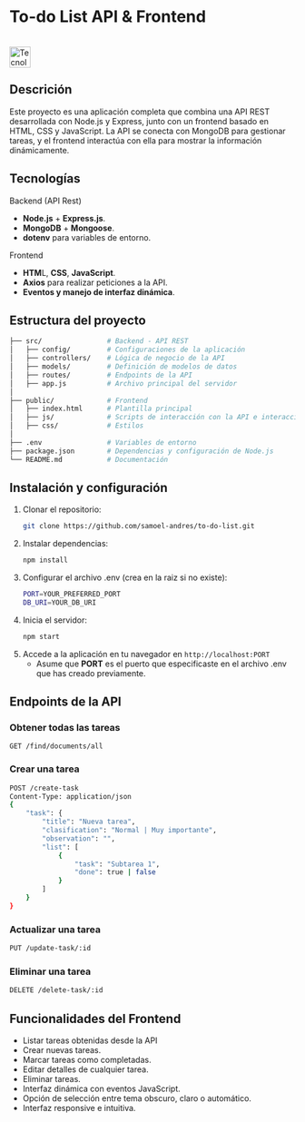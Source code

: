 # To-do List API & Frontend

<br><img align="left" src="https://skillicons.dev/icons?i=vscode,mongodb,nodejs,html,css,javascript,github,git" height="37" alt="Tecnologias"><br><br>

## Descrición

Este proyecto es una aplicación completa que combina una API REST desarrollada con Node.js y Express, junto con un frontend basado en HTML, CSS y JavaScript. La API se conecta con MongoDB para gestionar tareas, y el frontend interactúa con ella para mostrar la información dinámicamente.

## Tecnologías

Backend (API Rest)
- **Node.js** + **Express.js**.
- **MongoDB** + **Mongoose**.
- **dotenv** para variables de entorno.

Frontend
- **HTM**L, **CSS**, **JavaScript**.
- **Axios** para realizar peticiones a la API.
- **Eventos y manejo de interfaz dinámica**.

## Estructura del proyecto

```bash
├── src/                # Backend - API REST
│   ├── config/         # Configuraciones de la aplicación
│   ├── controllers/    # Lógica de negocio de la API
│   ├── models/         # Definición de modelos de datos
│   ├── routes/         # Endpoints de la API
│   ├── app.js          # Archivo principal del servidor
│
├── public/             # Frontend
│   ├── index.html      # Plantilla principal
│   ├── js/             # Scripts de interacción con la API e interaccion del frontend
│   ├── css/            # Estilos
│
├── .env                # Variables de entorno
├── package.json        # Dependencias y configuración de Node.js
└── README.md           # Documentación
```

## Instalación y configuración

1. Clonar el repositorio:
   ```bash
   git clone https://github.com/samoel-andres/to-do-list.git
   ```
2. Instalar dependencias:
   ```bash
   npm install
   ```
3. Configurar el archivo .env (crea en la raiz si no existe):
   ```bash
   PORT=YOUR_PREFERRED_PORT
   DB_URI=YOUR_DB_URI
   ```
4. Inicia el servidor:
   ```bash
   npm start
   ```
5. Accede a la aplicación en tu navegador en `http://localhost:PORT`
   - Asume que **PORT** es el puerto que especificaste en el archivo .env que has creado previamente.

## Endpoints de la API

### Obtener todas las tareas
`GET /find/documents/all`

### Crear una tarea
```bash
POST /create-task
Content-Type: application/json
{
    "task": {
        "title": "Nueva tarea",
        "clasification": "Normal | Muy importante",
        "observation": "",
        "list": [
            {
                "task": "Subtarea 1",
                "done": true | false
            }
        ]
    }
}
```

### Actualizar una tarea
```bash
PUT /update-task/:id
```

### Eliminar una tarea
```bash
DELETE /delete-task/:id
```

## Funcionalidades del Frontend
- Listar tareas obtenidas desde la API
- Crear nuevas tareas.
- Marcar tareas como completadas.
- Editar detalles de cualquier tarea.
- Eliminar tareas.
- Interfaz dinámica con eventos JavaScript.
- Opción de selección entre tema obscuro, claro o automático.
- Interfaz responsive e intuitiva.
